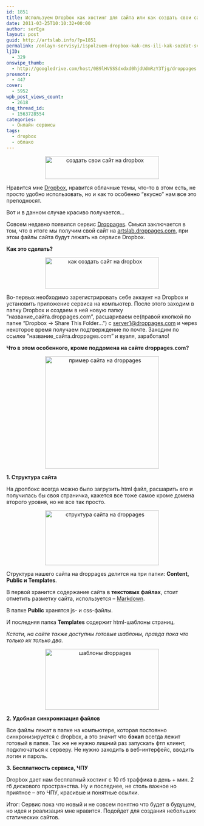 ```yaml
---
id: 1851
title: Используем Dropbox как хостинг для сайта или как создать свои сайт на Dropbox
date: 2011-03-25T10:10:32+00:00
author: serEga
layout: post
guid: http://artslab.info/?p=1851
permalink: /onlayn-servisyi/ispolzuem-dropbox-kak-cms-ili-kak-sozdat-svoi-sajt-na-dropbox/
ljID:
  - 329
onswipe_thumb:
  - http://googledrive.com/host/0B9lHVSSSdxdxd0hjdUdmRzY3Tjg/droppages.jpg
prosmotr:
  - 447
cover:
  - 5952
wpb_post_views_count:
  - 2618
dsq_thread_id:
  - 1563728554
categories:
  - Онлайн сервисы
tags:
  - dropbox
  - облако
---
```

<center>
  <a href="http://artslab.info/wp-content/uploads/droppages.jpg"><img src="http://artslab.info/wp-content/uploads/droppages-300x60.jpg" alt="создать свои сайт на dropbox" title="droppages" width="300" height="60" class="alignnone size-medium wp-image-1852" /></a>
</center>

Нравится мне [Dropbox](http://db.tt/RYea5eSO), нравится облачные темы, что-то в этом есть, не просто удобно использовать, но и как то особенно &#8220;вкусно&#8221; нам все это преподносят.

Вот и в данном случае красиво получается&#8230;

Совсем недавно появился сервис [Droppages](http://droppages.com). Смысл заключается в том, что в итоге мы получим свой сайт на [artslab.droppages.com](http://artslab.droppages.com), при этом файлы сайта будут лежать на сервисе Dropbox.

<!--more-->

**Как это сделать?**

<center>
  <a href="http://artslab.info/wp-content/uploads/kak_nachat.jpg"><img src="http://artslab.info/wp-content/uploads/kak_nachat-300x82.jpg" alt="как создать сайт на dropbox" title="kak_nachat" width="300" height="82" class="alignnone size-medium wp-image-1853" srcset="http://googledrive.com/host/0B9lHVSSSdxdxd0hjdUdmRzY3Tjg/kak_nachat-300x82.jpg 300w, http://googledrive.com/host/0B9lHVSSSdxdxd0hjdUdmRzY3Tjg/kak_nachat-1024x282.jpg 1024w, http://googledrive.com/host/0B9lHVSSSdxdxd0hjdUdmRzY3Tjg/kak_nachat.jpg 1153w" sizes="(max-width: 300px) 100vw, 300px" /></a>
</center>

Во-первых необходимо зарегистрировать себе аккаунт на Dropbox и установить приложение сервиса на компьютер. После этого заходим в папку Dropbox и создаем в ней новую папку &#8220;название\_сайта.droppages.com&#8221;, расшариваем ее(правой кнопкой по папке &#8220;Dropbox -> Share This Folder&#8230;&#8221;) с server1@droppages.com и через некоторое время получаем подтверждение по почте. Заходим по ссылке &#8220;название\_сайта.droppages.com&#8221; и вуаля, заработало!

**Что в этом особенного, кроме поддомена на сайте droppages.com?**

<center>
  <a href="http://artslab.info/wp-content/uploads/artslab_droppages.jpg"><img src="http://artslab.info/wp-content/uploads/artslab_droppages-300x295.jpg" alt="пример сайта на droppages" title="artslab_droppages" width="300" height="295" class="alignnone size-medium wp-image-1860" srcset="http://googledrive.com/host/0B9lHVSSSdxdxd0hjdUdmRzY3Tjg/artslab_droppages-300x295.jpg 300w, http://googledrive.com/host/0B9lHVSSSdxdxd0hjdUdmRzY3Tjg/artslab_droppages.jpg 809w" sizes="(max-width: 300px) 100vw, 300px" /></a>
</center>

**1. Структура сайта**

На дропбокс всегда можно было загрузить html файл, расшарить его и получилась бы своя страничка, кажется все тоже самое кроме домена второго уровня, но не все так просто.



<center>
  <a href="http://artslab.info/wp-content/uploads/droppages_box.jpg"><img src="http://artslab.info/wp-content/uploads/droppages_box-300x144.jpg" alt="структура сайта на droppages" title="droppages_box" width="300" height="144" class="alignnone size-medium wp-image-1855" srcset="http://googledrive.com/host/0B9lHVSSSdxdxd0hjdUdmRzY3Tjg/droppages_box-300x144.jpg 300w, http://googledrive.com/host/0B9lHVSSSdxdxd0hjdUdmRzY3Tjg/droppages_box.jpg 429w" sizes="(max-width: 300px) 100vw, 300px" /></a>
</center>



Структура нашего сайта на droppages делится на три папки: **Content, Public и Templates**.

В первой хранится содержание сайта в **текстовых файлах**, стоит отметить разметку сайта, используется &#8211; [Markdown](http://ru.wikipedia.org/wiki/Markdown).

В папке **Public** хранятся js- и css-файлы.

И последняя папка **Templates** cодержит html-шаблоны страниц.

_Кстати, на сайте также доступны готовые шаблоны, правда пока что только их только два._

<center>
  <a href="http://artslab.info/wp-content/uploads/droppage_themes.jpg"><img src="http://artslab.info/wp-content/uploads/droppage_themes-300x160.jpg" alt="шаблоны droppages" title="droppage_themes" width="300" height="160" class="alignnone size-medium wp-image-1854" srcset="http://googledrive.com/host/0B9lHVSSSdxdxd0hjdUdmRzY3Tjg/droppage_themes-300x160.jpg 300w, http://googledrive.com/host/0B9lHVSSSdxdxd0hjdUdmRzY3Tjg/droppage_themes.jpg 718w" sizes="(max-width: 300px) 100vw, 300px" /></a>
</center>

**2. Удобная синхронизация файлов**

Все файлы лежат в папке на компьютере, которая постоянно синхронизируется с dropbox, а это значит что **бэкап** всегда лежит готовый в папке. Так же не нужно лишний раз запускать фтп клиент, подключаться к серверу. Не нужно заходить в веб-интерфейс, вводить логин и пароль.

**3. Бесплатность сервиса, ЧПУ**

Dropbox дает нам бесплатный хостинг c 10 гб траффика в день + мин. 2 гб дискового пространства. Ну и последнее, не столь важное но приятное &#8211; это ЧПУ, красивые и понятные ссылки.

Итог: Сервис пока что новый и не совсем понятно что будет в будущем, но идея и реализация мне нравится. Подойдет для создания небольших статических сайтов.